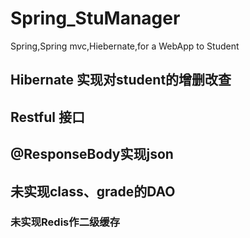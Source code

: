 # Spring_StuManager
Spring,Spring mvc,Hiebernate,for a WebApp to Student

## Hibernate 实现对student的增删改查

## Restful 接口

## @ResponseBody实现json

## 未实现class、grade的DAO

### 未实现Redis作二级缓存
